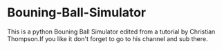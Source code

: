 # Bouning-Ball-Simulator
This is a python Bouning Ball Simulator edited from a tutorial by Christian Thompson.If you like it don't forget to go to his channel and sub there.
